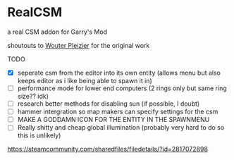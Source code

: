 # RealCSM
 a real CSM addon for Garry's Mod
 
shoutouts to [Wouter Pleizier](https://www.youtube.com/channel/UCgWgnUhgP6HK8tN2Tp85jxw) for the original work

TODO
* [x] seperate csm from the editor into its own entity (allows menu but also keeps editor as i like being able to spawn it in)
* [ ] performance mode for lower end computers (2 rings only but same ring size?? idk)
* [ ] research better methods for disabling sun (if possible, I doubt)
* [ ] hammer intergration so map makers can specify settings for the csm
* [ ] MAKE A GODDAMN ICON FOR THE ENTITY IN THE SPAWNMENU
* [ ] Really shitty and cheap global illumination (probably very hard to do so this is unlikely)
 
https://steamcommunity.com/sharedfiles/filedetails/?id=2817072898
